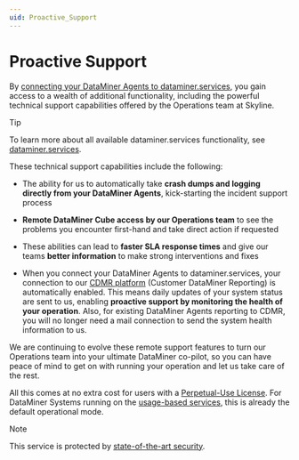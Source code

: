 ```yaml
---
uid: Proactive_Support
---
```


# Proactive Support

By [connecting your DataMiner Agents to dataminer.services](xref:Connecting_your_DataMiner_System_to_the_cloud), you gain access to a wealth of additional functionality, including the powerful technical support capabilities offered by the Operations team at Skyline.

> [!TIP]
> To learn more about all available dataminer.services functionality, see [dataminer.services](xref:Overview_DCP).

These technical support capabilities include the following:

- The ability for us to automatically take **crash dumps and logging directly from your DataMiner Agents**, kick-starting the incident support process

- **Remote DataMiner Cube access by our Operations team** to see the problems you encounter first-hand and take direct action if requested

- These abilities can lead to **faster SLA response times** and give our teams **better information** to make strong interventions and fixes

- When you connect your DataMiner Agents to dataminer.services, your connection to our [CDMR platform](xref:CDMR) (Customer DataMiner Reporting) is automatically enabled. This means daily updates of your system status are sent to us, enabling **proactive support by monitoring the health of your operation**. Also, for existing DataMiner Agents reporting to CDMR, you will no longer need a mail connection to send the system health information to us.

We are continuing to evolve these remote support features to turn our Operations team into your ultimate DataMiner co-pilot, so you can have peace of mind to get on with running your operation and let us take care of the rest.

All this comes at no extra cost for users with a [Perpetual-Use License](xref:Pricing_Perpetual_Use_Licensing). For DataMiner Systems running on the [usage-based services](xref:Pricing_Usage_based_service), this is already the default operational mode.

> [!NOTE]
> This service is protected by [state-of-the-art security](xref:Cloud_connectivity_and_security).

